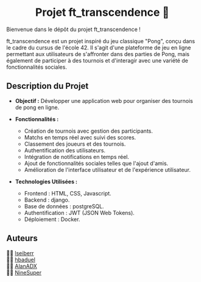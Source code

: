 <h1 align="center">Projet ft_transcendence 🚀</h1>

Bienvenue dans le dépôt du projet ft_transcendence !

ft_transcendence est un projet inspiré du jeu classique "Pong", conçu dans le cadre du cursus de l'école 42. Il s'agit d'une plateforme de jeu en ligne permettant aux utilisateurs de s'affronter dans des parties de Pong, mais également de participer à des tournois et d'interagir avec une variété de fonctionnalités sociales.

## Description du Projet

- **Objectif :** Développer une application web pour organiser des tournois de pong en ligne.
  
- **Fonctionnalités :** 
  - Création de tournois avec gestion des participants.
  - Matchs en temps réel avec suivi des scores.
  - Classement des joueurs et des tournois.
  - Authentification des utilisateurs.
  - Intégration de notifications en temps réel.
  - Ajout de fonctionnalités sociales telles que l'ajout d'amis.
  - Amélioration de l'interface utilisateur et de l'expérience utilisateur.
    
- **Technologies Utilisées :** 
  - Frontend : HTML, CSS, Javascript.
  - Backend : django.
  - Base de données : postgreSQL.
  - Authentification : JWT (JSON Web Tokens).
  - Déploiement : Docker.

## Auteurs

👨‍💻 [lseiberr](https://github.com/lcssbrs)<br/>
👨‍💻 [hbaduel](https://github.com/hbaduel)<br/>
👨‍💻 [AlanADX](https://github.com/AlanADX-dev)<br/>
👨‍💻 [NineSuper](https://github.com/NineSuper)<br/>
